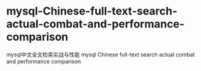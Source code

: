 # mysql-Chinese-full-text-search-actual-combat-and-performance-comparison
mysql中文全文检索实战与性能 mysql Chinese full-text search actual combat and performance comparison

